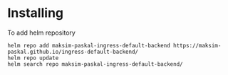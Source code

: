 # Installing

To add helm repository
```
helm repo add maksim-paskal-ingress-default-backend https://maksim-paskal.github.io/ingress-default-backend/
helm repo update
helm search repo maksim-paskal-ingress-default-backend/
```